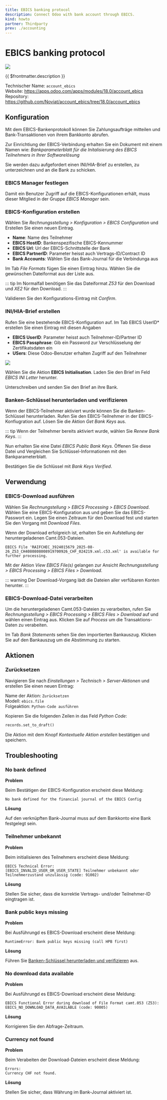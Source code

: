 ```yaml
---
title: EBICS banking protocol
description: Connect Odoo with bank account through EBICS.
kind: howto
partner: Thirdparty
prev: ./accounting
---
```

# EBICS banking protocol
![](attachments/icons_odoo_thirdparty.png)

{{ $frontmatter.description }}

Technischer Name: `account_ebics`\
Website: <https://apps.odoo.com/apps/modules/18.0/account_ebics>\
Repository: <https://github.com/Noviat/account_ebics/tree/18.0/account_ebics>

## Konfiguration

Mit dem EBICS-Bankenprotokoll können Sie Zahlungsaufträge mitteilen und Bank-Transaktionen von ihrem Bankkonto abrufen.

Zur Einrichtiung der EBICS-Verbindung erhalten Sie ein Dokument mit einem Namen wie: *Bankparameterblatt für die Initalisierung des EBICS Teilnehmers in Ihrer Softwarelösung*

Sie werden dazu aufgefordert einen INI/HIA-Brief zu erstellen, zu unterzeichnen und an die Bank zu schicken.

### EBICS Manager festlegen

Damit ein Benutzer Zugriff auf die EBICS-Konfigurationen erhält, muss dieser Mitglied in der Gruppe *EBICS Manager* sein.

### EBICS-Konfiguration erstellen

Wählen Sie *Rechnungsstellung > Konfiguration > EBICS Configuration* und Erstellen Sie einen neuen Eintrag.

* **Name**: Name des Teilnehmer
* **EBICS HostID**: Bankenspezifische EBICS-Kennummer
* **EBICS Url**: Url der EBICS-Schnittstelle der Bank
* **EBICS PartnerID**: Parameter heisst auch Vertrags-ID/Contract ID
* **Bank Accounts**: Wählen Sie das Bank-Journal für die Verbindunga aus

Im Tab *File Formats* fügen Sie einen Eintrag hinzu. Wählen Sie die gewünschen Dateiformat aus der Liste aus.

::: tip
Im Normalfall benötigen Sie das Dateiformat *Z53* für den Download und *XE2* für den Download.
:::

Validieren Sie den Konfigurations-Eintrag mit *Confirm*.

### INI/HIA-Brief erstellen

Rufen Sie eine bestehende EBICS-Konfiguration auf. Im Tab EBICS UserID* erstellen Sie einen Eintrag mit diesen Angaben

* **EBICS UserID**: Parameter heisst auch Teilnehmer-ID/Partner ID
* **EBICS Passphrase**: Gib ein Password zur Verschlüsselung der Zertifikatsdaten ein
* **USers**: Diese Odoo-Benutzer erhalten Zugriff auf den Teilnehmer

![](attachments/EBICS%20Configuration.png)

Wählen Sie die Aktion **EBICS Initialisation**. Laden Sie den Brief im Feld *EBICS INI Letter* herunter.

Unterschreiben und senden Sie den Brief an ihre Bank.

### Banken-Schlüssel herunterladen und verifizieren

Wenn der EBICS-Teilnehmer aktiviert wurde können Sie die Banken-Schlüssel herunterladen. Rufen Sie den EBICS-Teilnehmer in der EBICS-Konfiugration auf. Lösen Sie die Aktion *Get Bank Keys* aus.

::: tip
Wenn der Teilnehmer bereits aktiviert wurde, wählen Sie *Renew Bank Keys*.
:::

Nun erhalten Sie eine Datei *EBICS Public Bank Keys*. Öffenen Sie diese Datei und Vergleichen Sie Schlüssel-Informationen mit den Bankparameterblatt.

Bestätigen Sie die Schlüssel mit *Bank Keys Verified*.

## Verwendung

### EBICS-Download ausführen

Wählen Sie *Rechnungstellung > EBICS Processing > EBICS Download*. Wählen Sie eine EBICS-Konfiguration aus und geben Sie das EBICS-Passwort ein. Legen Sie einen Zeitraum für den Download fest und starten Sie den Vorgang mit *Download Files*. 

Wenn der Download erfolgreich ist, erhalten Sie ein Aufstellung der heruntergeladenen Camt.053-Dateien.

```
EBICS File 'RAIFCHEC_3924015679_2025-08-26_Z53_CH4080808008919700926_CHF_024219.xml.c53.xml' is available for further processing.
```

Mit der Aktion *View EBICS File(s)* gelangen zur Ansicht *Rechnungsstellung > EBICS Processing > EBICS Files > Download*.

::: warning
Der Download-Vorgang lädt die Dateien aller verfübaren Konten herunter.
:::

### EBICS-Download-Datei verarbeiten

Um die heruntergeladenen Camt.053-Dateien zu verarbeiten, rufen Sie *Rechnungsstellung > EBICS Processing > EBICS Files > Download* auf und wählen einen Eintrag aus. Klicken Sie auf *Process* um die Transaktions-Daten zu verabeiten. 

Im Tab *Bank Statements* sehen Sie den importierten Bankauszug. Klicken Sie auf den Bankauszug um die Abstimmung zu starten.

## Aktionen

### Zurücksetzen

Navigieren Sie nach *Einstellungen > Technisch > Server-Aktionen* und erstellen Sie einen neuen Eintrag:

Name der Aktion: `Zurücksetzen`\
Modell: `ebics.file`\
Folgeaktion: `Python-Code ausführen`

Kopieren Sie die folgenden Zeilen in das Feld *Python Code*:

```python
records.set_to_draft()
```

Die Aktion mit dem Knopf *Kontextuelle Aktion erstellen* bestätigen und speichern.

## Troubleshooting

### No bank defined

**Problem**

Beim Bestätigen der EBICS-Konfiguration erscheint diese Meldung:

```
No bank defined for the financial journal of the EBICS Config
```

**Lösung**

Auf den verknüpften Bank-Journal muss auf dem Bankkonto eine Bank festgelegt sein.

### Teilnehmer unbekannt

**Problem**

Beim initialisieren des Teilnehmers erscheint diese Meldung:

```
EBICS Technical Error:
[EBICS_INVALID_USER_OR_USER_STATE] Teilnehmer unbekannt oder Teilnehmerzustand unzulässig (code: 91002)
```

**Lösung**

Stellen Sie sicher, dass die korrektie Vertrags- und/oder Teilnehmer-ID eingtragen ist.

### Bank public keys missing

**Problem**

Bei Ausführungd es EBICS-Download erscheint diese Meldung:

```
RuntimeError: Bank public keys missing (call HPB first)
```

**Lösung**

Führen Sie [Banken-Schlüssel herunterladen und verifizieren](#Banken-Schlüssel%20herunterladen%20und%20verifizieren) aus.

### No download data available

**Problem**

Bei Ausführungd es EBICS-Download erscheint diese Meldung:

```
EBICS Functional Error during download of File Format camt.053 (Z53):
EBICS_NO_DOWNLOAD_DATA_AVAILABLE (code: 90005)
```

**Lösung**

Korrigieren Sie den Abfrage-Zeitraum.

### Currency not found

**Problem**

Beim Verabeiten der Download-Dateien erscheint diese Meldung:


```
Errors:
Currency CHF not found.
```

**Lösung**

Stellen Sie sicher, dass Währung im Bank-Journal aktiviert ist.